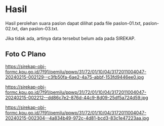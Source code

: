 # Hasil

Hasil perolehan suara paslon dapat dilihat pada file paslon-01.txt, paslon-02.txt, dan paslon-03.txt.

Jika tidak ada, artinya data tersebut belum ada pada SIREKAP.

## Foto C Plano

https://sirekap-obj-formc.kpu.go.id/7f91/pemilu/ppwp/31/72/01/10/04/3172011004047-20240215-002129--c3fb50fa-6ae2-4a75-abbf-153fd9446ee0.jpg

https://sirekap-obj-formc.kpu.go.id/7f91/pemilu/ppwp/31/72/01/10/04/3172011004047-20240215-002212--dd86c7e2-876d-44c9-8d09-25df5a724d59.jpg

https://sirekap-obj-formc.kpu.go.id/7f91/pemilu/ppwp/31/72/01/10/04/3172011004047-20240215-002304--4a834b49-972c-4d81-bcd3-83c1e47223aa.jpg
